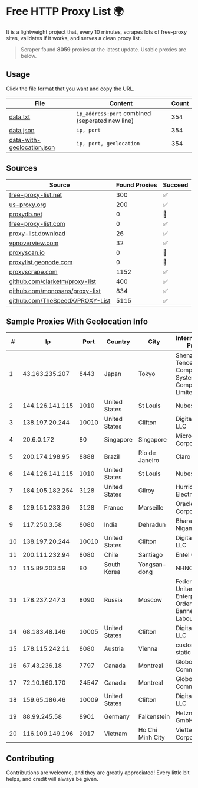 
# Free HTTP Proxy List 🌍

It is a lightweight project that, every 10 minutes, scrapes lots of free-proxy sites, validates if it works, and serves a clean proxy list.


> Scraper found **8059** proxies at the latest update. Usable proxies are below.

## Usage

Click the file format that you want and copy the URL.


|File|Content|Count|
|----|-------|-----|
|[data.txt](https://raw.githubusercontent.com/themiralay/Proxy-List-World/master/data.txt)|`ip_address:port` combined (seperated new line)|354|
|[data.json](https://raw.githubusercontent.com/themiralay/Proxy-List-World/master/data.json)|`ip, port`|354|
|[data-with-geolocation.json](https://raw.githubusercontent.com/themiralay/Proxy-List-World/master/data-with-geolocation.json)|`ip, port, geolocation`|354|

## Sources

|Source|Found Proxies|Succeed|
|------|-------------|-------|
|[free-proxy-list.net](https://free-proxy-list.net)|300|✅|
|[us-proxy.org](https://www.us-proxy.org)|200|✅|
|[proxydb.net](http://proxydb.net)|0|🚫|
|[free-proxy-list.com](https://free-proxy-list.com/?page=&port=&type%5B%5D=http&type%5B%5D=https&up_time=0&search=Search)|0|✅|
|[proxy-list.download](https://www.proxy-list.download/HTTP)|26|✅|
|[vpnoverview.com](https://vpnoverview.com/privacy/anonymous-browsing/free-proxy-servers)|32|✅|
|[proxyscan.io](https://www.proxyscan.io)|0|🚫|
|[proxylist.geonode.com](https://proxylist.geonode.com/api/proxy-list?limit=300&page=1&sort_by=lastChecked&sort_type=desc&protocols=http,https)|0|🚫|
|[proxyscrape.com](https://api.proxyscrape.com/v2/?request=displayproxies&protocol=http&timeout=10000&country=all&ssl=all&anonymity=all)|1152|✅|
|[github.com/clarketm/proxy-list](https://raw.githubusercontent.com/clarketm/proxy-list/master/proxy-list-raw.txt)|400|✅|
|[github.com/monosans/proxy-list](https://raw.githubusercontent.com/monosans/proxy-list/main/proxies/http.txt)|834|✅|
|[github.com/TheSpeedX/PROXY-List](https://raw.githubusercontent.com/TheSpeedX/PROXY-List/master/http.txt)|5115|✅|


## Sample Proxies With Geolocation Info

|#|Ip|Port|Country|City|Internet Service Provider|
|-|--|----|-------|----|-------------------------|
|1|43.163.235.207|8443|Japan|Tokyo|Shenzhen Tencent Computer Systems Company Limited|
|2|144.126.141.115|1010|United States|St Louis|Nubes, LLC|
|3|138.197.20.244|10010|United States|Clifton|DigitalOcean, LLC|
|4|20.6.0.172|80|Singapore|Singapore|Microsoft Corporation|
|5|200.174.198.95|8888|Brazil|Rio de Janeiro|Claro S.A|
|6|144.126.141.115|1010|United States|St Louis|Nubes, LLC|
|7|184.105.182.254|3128|United States|Gilroy|Hurricane Electric LLC|
|8|129.151.233.36|3128|France|Marseille|Oracle Corporation|
|9|117.250.3.58|8080|India|Dehradun|Bharat Sanchar Nigam Ltd|
|10|138.197.20.244|10010|United States|Clifton|DigitalOcean, LLC|
|11|200.111.232.94|8080|Chile|Santiago|Entel Chile S.A.|
|12|115.89.203.59|80|South Korea|Yongsan-dong|NHNCLOUD|
|13|178.237.247.3|8090|Russia|Moscow|Federal State Unitary Enterprise of the Order of the Red Banner of Labour "Russ|
|14|68.183.48.146|10005|United States|Clifton|DigitalOcean, LLC|
|15|178.115.242.11|8080|Austria|Vienna|customers with static IP|
|16|67.43.236.18|7797|Canada|Montreal|GloboTech Communications|
|17|72.10.160.170|24547|Canada|Montreal|GloboTech Communications|
|18|159.65.186.46|10009|United States|Clifton|DigitalOcean, LLC|
|19|88.99.245.58|8901|Germany|Falkenstein|Hetzner Online GmbH|
|20|116.109.149.196|2017|Vietnam|Ho Chi Minh City|Viettel Corporation|



## Contributing

Contributions are welcome, and they are greatly appreciated! Every
little bit helps, and credit will always be given.

